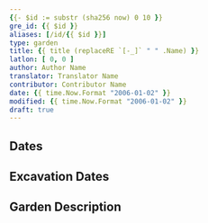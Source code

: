 ```yaml
---
{{- $id := substr (sha256 now) 0 10 }}
gre_id: {{ $id }}
aliases: [/id/{{ $id }}]
type: garden
title: {{ title (replaceRE `[-_]` " " .Name) }}
latlon: [ 0, 0 ]
author: Author Name
translator: Translator Name
contributor: Contributor Name
date: {{ time.Now.Format "2006-01-02" }}
modified: {{ time.Now.Format "2006-01-02" }}
draft: true
---
```


## Dates
<!-- For now, include dates exactly as written in the document. We will revisit the question of date formatting once more data have been collected.  If no date, use "unspecified" -->

## Excavation Dates
<!-- format as YYYY, or YYYY-YYYY -->

## Garden Description
<!-- This is the main text describing the garden -->

<!--
## Maps
{{< image file="filename.jpg" caption="" credit="" alt="" >}}
-->

<!--
## Plans
{{< image file="filename.jpg" caption="" credit="" alt="" >}}
-->

<!--
## Images
{{< image file="filename.jpg" caption="" credit="" alt="" >}}
-->

<!--
## Bibliography
- BIB_ENTRY [(worldcat)](WORLDCAT_LINK_URL)
-->

<!--
## Keywords
- {{< keyword "example" >}}
-->

<!--
## Places
places containing this garden will be listed automatically
- {{< id vocab="Pleiades" id="" name="" >}}
- {{< id vocab="TGN" id="" name="" >}}
-->
